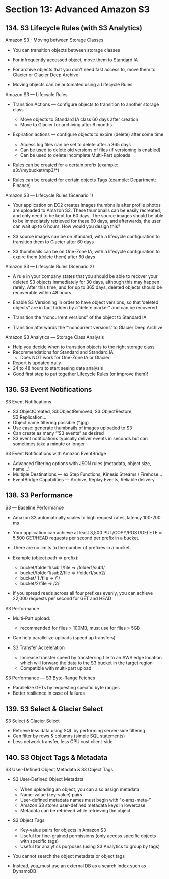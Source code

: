 # Section 13: Advanced Amazon S3

## 134. S3 Lifecycle Rules (with S3 Analytics)

Amazon S3 - Moving between Storage Classes

- You can transition objects between storage classes

- For infrequently accessed object, move them to Standard IA

- For archive objects that you don't need fast access to, move them to Glacier or Glacier Deep Archive

- Moving objects can be automated using a Lifecycle Rules

Amazon S3 — Lifecycle Rules

- Transition Actions — configure objects to transition to another storage class
    - Move objects to Standard IA class 60 days after creation
    - Move to Glacier for archiving after 6 months

- Expiration actions — configure objects to expire (delete) after some time
    - Access log files can be set to delete after a 365 days
    - Can be used to delete old versions of files (if versioning is enabled)
    - Can be used to delete incomplete Multi-Part uploads

- Rules can be created for a certain prefix (example: s3://mybucket/mp3/*)
- Rules can be created for certain objects Tags (example: Department: Finance)

Amazon S3 — Lifecycle Rules (Scenario 1)

- Your application on EC2 creates images thumbnails after profile photos are uploaded to Amazon S3. These thumbnails can be easily recreated, and only need to be kept for 60 days. The source images should be able to be immediately retrieved for these 60 days, and afterwards, the user can wait up to 6 hours. How would you design this?

- S3 source images can be on Standard, with a lifecycle configuration to transition them to Glacier after 60 days

- S3 thumbnails can be on One-Zone IA, with a lifecycle configuration to expire them (delete them) after 60 days

Amazon S3 — Lifecycle Rules (Scenario 2)

- A rule in your company states that you should be able to recover your deleted S3 objects immediately for 30 days, although this may happen rarely. After this time, and for up to 365 days, deleted objects should be recoverable within 48 hours.

- Enable S3 Versioning in order to have object versions, so that ‘deleted objects” are in fact hidden by a‘‘delete marker” and can be recovered
- Transition the “noncurrent versions” of the object to Standard IA
- Transition afterwards the “‘noncurrent versions’ to Glacier Deep Archive

Amazon S3 Analytics — Storage Class Analysis

- Help you decide when to transition objects to the right storage class
- Recommendations for Standard and Standard IA
    - Does NOT work for One-Zone IA or Glacier
- Report is updated daily
- 24 to 48 hours to start seeing data analysis
- Good first step to put together Lifecycle Rules (or improve them)!

## 136. S3 Event Notifications

S3 Event Notifications

- S3:ObjectCreated, S3:ObjectRemoved, S3:ObjectRestore, S3:Replication...
- Object name filtering possible (*.jpg)
- Use case: generate thumbnails of images uploaded to $3
- Can create as many “‘S3 events” as desired
- S3 event notifications typically deliver events in seconds but can sometimes take a minute or longer

S3 Event Notifications with Amazon EventBridge

- Advanced filtering options with JSON rules (metadata, object size, name...)
- Multiple Destinations — ex Step Functions, Kinesis Streams / Firehose...
- EventBridge Capabilities — Archive, Replay Events, Reliable delivery

## 138. S3 Performance

S3 — Baseline Performance

- Amazon S3 automatically scales to high request rates, latency 100-200 ms
- Your application can achieve at least 3,500 PUT/COPY/POST/DELETE or 5,500 GET/HEAD requests per second per prefix in a bucket.
- There are no limits to the number of prefixes in a bucket.
- Example (object path => prefix):
    - bucket/folder1/sub 1/file => /folder1/sub1/
    - bucket/folder1/sub2/file => /folder1/sub2/
    - bucket/ 1 /file => /1/
    - bucket/2/file => /2/

- If you spread reads across all four prefixes evenly, you can achieve 22,000 requests per second for GET and HEAD

S3 Performance

- Multi-Part upload:
    - recommended for files > 100MB, must use for files > 5GB
- Can help parallelize uploads (speed up transfers)

- S3 Transfer Acceleration
    - Increase transfer speed by transferring file to an AWS edge location which will forward the data to the S3 bucket in the target region
    - Compatible with multi-part upload

S3 Performance — S3 Byte-Range Fetches

- Parallelize GETs by requesting specific byte ranges
- Better resilience in case of failures

## 139. S3 Select & Glacier Select

S3 Select & Glacier Select

- Retrieve less data using SQL by performing server-side filtering
- Can filter by rows & columns (simple SQL statements)
- Less network transfer, less CPU cost client-side

## 140. S3 Object Tags & Metadata

S3 User-Defined Object Metadata & S3 Object Tags

- S3 User-Defined Object Metadata
    - When uploading an object, you can also assign metadata
    - Name-value (key-value) pairs
    - User-defined metadata names must begin with "x-amz-meta-”
    - Amazon S3 stores user-defined metadata keys in lowercase
    - Metadata can be retrieved while retrieving the object

- S3 Object Tags
    - Key-value pairs for objects in Amazon S3
    - Useful for fine-grained permissions (only access specific objects with specific tags)
    - Useful for analytics purposes (using S3 Analytics to group by tags)

- You cannot search the object metadata or object tags
- Instead, you_must use an external DB as a search index such as DynamoDB